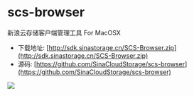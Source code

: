 scs-browser
===========

新浪云存储客户端管理工具 For MacOSX 

* 下载地址: [http://sdk.sinastorage.cn/SCS-Browser.zip](http://sdk.sinastorage.cn/SCS-Browser.zip)
* 源码: [https://github.com/SinaCloudStorage/scs-browser](https://github.com/SinaCloudStorage/scs-browser)

![](http://sinastorage.cn/sdk/snapshot/snapshot.png)
